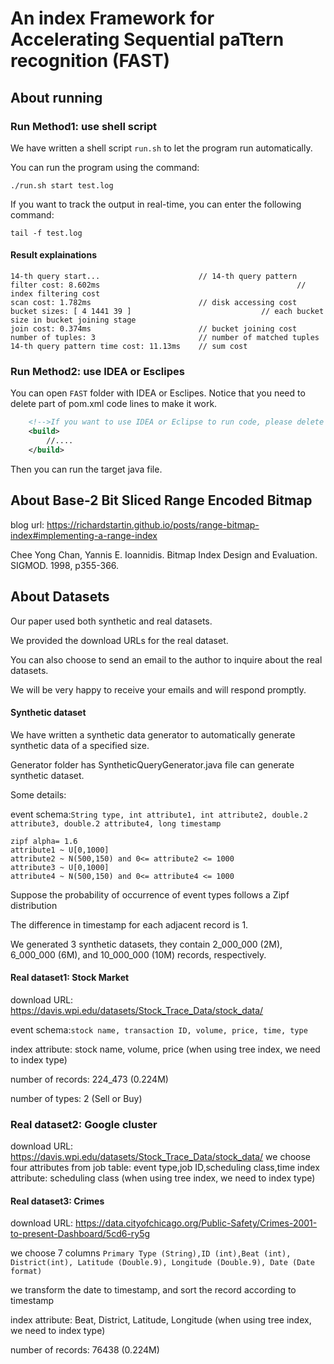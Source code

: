 # An index Framework for Accelerating Sequential paTtern recognition (FAST)

## About running

### Run Method1: use shell script

We have written a shell script ```run.sh``` to let the program run automatically.

You can run the program using the command:

```
./run.sh start test.log
```

If you want to track the output in real-time, you can enter the following command:

```
tail -f test.log
```

#### Result explainations

```
14-th query start...                      // 14-th query pattern
filter cost: 8.602ms											// index filtering cost
scan cost: 1.782ms	                      // disk accessing cost
bucket sizes: [ 4 1441 39 ]								// each bucket size in bucket joining stage
join cost: 0.374ms                        // bucket joining cost
number of tuples: 3                       // number of matched tuples
14-th query pattern time cost: 11.13ms    // sum cost
```



### Run Method2: use IDEA or Esclipes 

You can open ```FAST``` folder with IDEA or Esclipes. Notice that you need to delete part of pom.xml code lines to make it work.

```xml
    <!-->If you want to use IDEA or Eclipse to run code, please delete below content<-->
    <build>
        //....
    </build>
```

Then you can run the target java file.




## About Base-2 Bit Sliced Range Encoded Bitmap

blog url: https://richardstartin.github.io/posts/range-bitmap-index#implementing-a-range-index

Chee Yong Chan, Yannis E. Ioannidis. Bitmap Index Design and Evaluation. SIGMOD. 1998, p355-366.

## About Datasets

Our paper used both synthetic and real datasets.

We provided the download URLs for the real dataset.

You can also choose to send an email to the author to inquire about the real datasets.

We will be very happy to receive your emails and will respond promptly.

#### Synthetic dataset

We have written a synthetic data generator to automatically generate synthetic data of a specified size.

Generator folder has SyntheticQueryGenerator.java file can generate synthetic dataset.

Some details: 

event schema:```String type, int attribute1, int attribute2, double.2 attribute3, double.2 attribute4, long timestamp```

```
zipf alpha= 1.6
attribute1 ~ U[0,1000]
attribute2 ~ N(500,150) and 0<= attribute2 <= 1000
attribute3 ~ U[0,1000]
attribute4 ~ N(500,150) and 0<= attribute4 <= 1000
```

Suppose the probability of occurrence of event types follows a Zipf distribution

The difference in timestamp for each adjacent record is 1.

We generated 3 synthetic datasets, they contain 2_000_000 (2M), 6_000_000 (6M), and 10_000_000 (10M) records, respectively.



#### Real dataset1: Stock Market

download URL: https://davis.wpi.edu/datasets/Stock_Trace_Data/stock_data/

event schema:```stock name, transaction ID, volume, price, time, type```

index attribute: stock name, volume, price (when using tree index, we need to index type)

number of records: 224_473 (0.224M)

number of types: 2 (Sell or Buy)



### Real dataset2: Google cluster

download URL: https://davis.wpi.edu/datasets/Stock_Trace_Data/stock_data/
we choose four attributes from job table: event type,job ID,scheduling class,time
index attribute: scheduling class (when using tree index, we need to index type)



#### Real dataset3: Crimes

download URL: https://data.cityofchicago.org/Public-Safety/Crimes-2001-to-present-Dashboard/5cd6-ry5g

we choose 7 columns ```Primary Type (String),ID (int),Beat (int), District(int), Latitude (Double.9), Longitude (Double.9), Date (Date format)```

we transform the date to timestamp, and sort the record according to timestamp

index attribute: Beat, District, Latitude, Longitude (when using tree index, we need to index type)

number of records: 76438 (0.224M)

